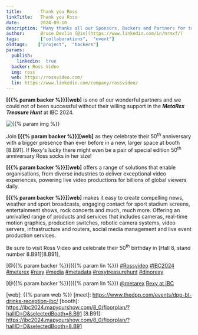 ```yaml
---
title:       Thank you Ross
linkTitle:   Thank you Ross
date:        2024-09-10
description: "Many thanks all our Sponsors, Backers and Partners for taking part in the Treasure Hunt"
author:      Bruce Devlin [@in](https://www.linkedin.com/in/mrmxf/)
tags:        ["collaborations",  "event"]
oldtags:    ["project",  "backers"]
params:
  publish:
    linkedin:  true
  backer: Ross Video
  img: ross
  web: https://rossvideo.com/
  lin: https://www.linkedin.com/company/rossvideo/
---
```


**[{{% param backer %}}][web]** is one of our wonderful partners and we
could not of been successful without their willing support in the ***MetaRex Treasure Hunt*** at IBC 2024.

<img  class = "ui centered large bordered rounded image" src = "featured-{{% param img
%}}.png" alt = "{{% param img %}}">

Join **[{{% param backer %}}][web]**  as they celebrate their 50<sup>th</sup>
anniversary with a bigger presence than ever before in a new, larger space at
booth [8.B91]. If Rexy's lucky there might even be a pair of special edition
50<sup>th</sup> anniversary Ross socks in her size!

**[{{% param backer %}}][web]** offers a range of solutions that enable
organisations, from diverse industries to deliver exceptional video
experiences, powering live video productions for billions of global viewers
daily.

**[{{% param backer %}}][web]** makes it easy to create compelling news,
weather and sport broadcasts, engaging contact for sport stadium screens,
entertainment shows, rock concerts and much, much more.  Offering an unrivalled
range of products and services that includes cameras, real-time motion
graphics, production switches, robotic camera systems, video servers,
infrastructure and routers, social media management and live event production
services.

Be sure to visit Ross Video and celebrate their 50<sup>th</sup> birthday in
[Hall 8, stand number 8.B91][8.B91],

[@{{% param backer %}}]({{% param lin %}})
[#Rossvideo](https://www.linkedin.com/search/results/all/?keywords=%23rossvideo)
[#IBC2024](https://www.linkedin.com/search/results/all/?keywords=%23IBC2024)
[#metarex](https://www.linkedin.com/search/results/all/?keywords=%23metarex)
[#rexy](https://www.linkedin.com/search/results/all/?keywords=%23rexy)
[#media](https://www.linkedin.com/search/results/all/?keywords=%23media)
[#metadata](https://www.linkedin.com/search/results/all/?keywords=%23metadata)
[#rexytreasurehunt](https://www.linkedin.com/search/results/all/?keywords=%23rexytreasurehunt)
[#dinorexy](https://www.linkedin.com/search/results/all/?keywords=%23dinorexy)

<i class = "linkedin icon"></i>[@{{% param backer %}}]({{% param lin %}})
<i class = "linkedin icon"></i>[@metarex][limrx]
<i class = "linkedin icon"></i>[Rexy at IBC][lirxy]

[web]:    {{% param web %}}
[meet]:   https://www.thedpp.com/events/dpp-bt-drinks-reception-ibc/
[booth]:  https://ibc2024.mapyourshow.com/8_0/floorplan/?hallID=D&selectedBooth=8.B91
[8.B91]:  https://ibc2024.mapyourshow.com/8_0/floorplan/?hallID=D&selectedBooth=8.B91

[limrx]:   https://uk.linkedin.com/company/metarex-media
[lirxy]:   https://www.linkedin.com/search/results/all/?keywords=%23ibc2024%20%23metarex%20%23rexy
[rxydraw]: https://ibc2024.mapyourshow.com/8_0/floorplan/?st=keyword&hallID=J&sv=V-NOVA&selectedBooth=14.AI03
[ths]:     https://auth.metarex.media/ui/registration
[thp]:     /project/treasure-hunt/

